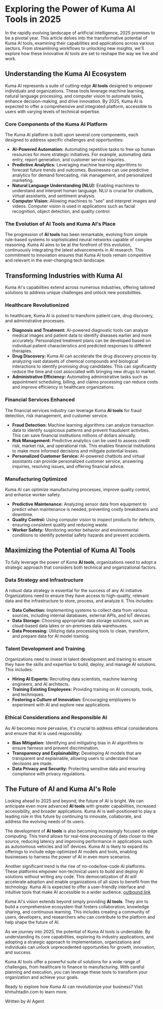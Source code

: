 # Exploring the Power of Kuma AI Tools in 2025

In the rapidly evolving landscape of artificial intelligence, 2025 promises to be a pivotal year. This article delves into the transformative potential of Kuma AI tools, examining their capabilities and applications across various sectors. From streamlining workflows to unlocking new insights, we'll explore how these innovative AI tools are set to reshape the way we live and work.

## Understanding the Kuma AI Ecosystem

Kuma AI represents a suite of cutting-edge **AI tools** designed to empower individuals and organizations. These tools leverage machine learning, natural language processing, and computer vision to automate tasks, enhance decision-making, and drive innovation. By 2025, Kuma AI is expected to offer a comprehensive and integrated platform, accessible to users with varying levels of technical expertise.

### Core Components of the Kuma AI Platform

The Kuma AI platform is built upon several core components, each designed to address specific challenges and opportunities:

- **AI-Powered Automation:** Automating repetitive tasks to free up human resources for more strategic initiatives. For example, automating data entry, report generation, and customer service inquiries.
- **Predictive Analytics:** Leveraging machine learning algorithms to forecast future trends and outcomes. Businesses can use predictive analytics for demand forecasting, risk management, and personalized marketing.
- **Natural Language Understanding (NLU):** Enabling machines to understand and interpret human language. NLU is crucial for chatbots, virtual assistants, and sentiment analysis.
- **Computer Vision:** Allowing machines to "see" and interpret images and videos. Computer vision is used in applications such as facial recognition, object detection, and quality control.

### The Evolution of AI Tools and Kuma AI's Place

The progression of **AI tools** has been remarkable, evolving from simple rule-based systems to sophisticated neural networks capable of complex reasoning. Kuma AI aims to be at the forefront of this evolution, continuously integrating the latest advancements in AI research. This commitment to innovation ensures that Kuma AI tools remain competitive and relevant in the ever-changing tech landscape.

## Transforming Industries with Kuma AI

Kuma AI's capabilities extend across numerous industries, offering tailored solutions to address unique challenges and unlock new possibilities.

### Healthcare Revolutionized

In healthcare, Kuma AI is poised to transform patient care, drug discovery, and administrative processes.

- **Diagnosis and Treatment:** AI-powered diagnostic tools can analyze medical images and patient data to identify diseases earlier and more accurately. Personalized treatment plans can be developed based on individual patient characteristics and predicted responses to different therapies.
- **Drug Discovery:** Kuma AI can accelerate the drug discovery process by analyzing vast datasets of chemical compounds and biological interactions to identify promising drug candidates. This can significantly reduce the time and cost associated with bringing new drugs to market.
- **Administrative Efficiency:** Automating administrative tasks such as appointment scheduling, billing, and claims processing can reduce costs and improve efficiency in healthcare organizations.

### Financial Services Enhanced

The financial services industry can leverage Kuma **AI tools** for fraud detection, risk management, and customer service.

- **Fraud Detection:** Machine learning algorithms can analyze transaction data to identify suspicious patterns and prevent fraudulent activities. This can save financial institutions millions of dollars annually.
- **Risk Management:** Predictive analytics can be used to assess credit risk, market risk, and operational risk. This enables financial institutions to make more informed decisions and mitigate potential losses.
- **Personalized Customer Service:** AI-powered chatbots and virtual assistants can provide personalized customer service, answering inquiries, resolving issues, and offering financial advice.

### Manufacturing Optimized

Kuma AI can optimize manufacturing processes, improve quality control, and enhance worker safety.

- **Predictive Maintenance:** Analyzing sensor data from equipment to predict when maintenance is needed, preventing costly breakdowns and downtime.
- **Quality Control:** Using computer vision to inspect products for defects, ensuring consistent quality and reducing waste.
- **Worker Safety:** Monitoring worker behavior and environmental conditions to identify potential safety hazards and prevent accidents.

## Maximizing the Potential of Kuma AI Tools

To fully leverage the power of Kuma **AI tools**, organizations need to adopt a strategic approach that considers both technical and organizational factors.

### Data Strategy and Infrastructure

A robust data strategy is essential for the success of any AI initiative. Organizations need to ensure they have access to high-quality, relevant data and the infrastructure to store, process, and analyze it. This includes:

- **Data Collection:** Implementing systems to collect data from various sources, including internal databases, external APIs, and IoT devices.
- **Data Storage:** Choosing appropriate data storage solutions, such as cloud-based data lakes or on-premises data warehouses.
- **Data Processing:** Utilizing data processing tools to clean, transform, and prepare data for AI model training.

### Talent Development and Training

Organizations need to invest in talent development and training to ensure they have the skills and expertise to build, deploy, and manage AI solutions. This includes:

- **Hiring AI Experts:** Recruiting data scientists, machine learning engineers, and AI architects.
- **Training Existing Employees:** Providing training on AI concepts, tools, and techniques.
- **Fostering a Culture of Innovation:** Encouraging employees to experiment with AI and explore new applications.

### Ethical Considerations and Responsible AI

As AI becomes more pervasive, it's crucial to address ethical considerations and ensure that AI is used responsibly.

- **Bias Mitigation:** Identifying and mitigating bias in AI algorithms to ensure fairness and prevent discrimination.
- **Transparency and Explainability:** Developing AI models that are transparent and explainable, allowing users to understand how decisions are made.
- **Data Privacy and Security:** Protecting sensitive data and ensuring compliance with privacy regulations.

## The Future of AI and Kuma AI's Role

Looking ahead to 2025 and beyond, the future of AI is bright. We can anticipate even more advanced **AI tools** with greater capabilities, increased accessibility, and broader applications. Kuma AI is well-positioned to play a leading role in this future by continuing to innovate, collaborate, and address the evolving needs of its users.

The development of **AI tools** is also becoming increasingly focused on edge computing. This trend allows for real-time processing of data closer to the source, reducing latency and improving performance in applications such as autonomous vehicles and IoT devices. Kuma AI is likely to expand its offerings to include edge-optimized AI models and tools, enabling businesses to harness the power of AI in even more scenarios.

Another significant trend is the rise of no-code/low-code AI platforms. These platforms empower non-technical users to build and deploy AI solutions without writing any code. This democratization of AI will accelerate adoption and enable organizations of all sizes to benefit from the technology. Kuma AI is expected to offer a user-friendly interface and intuitive tools that make AI accessible to a wider audience.
[outbound link](https://www.example.com)

Kuma AI's vision extends beyond simply providing **AI tools**. They aim to build a comprehensive ecosystem that fosters collaboration, knowledge sharing, and continuous learning. This includes creating a community of users, developers, and researchers who can contribute to the platform and help shape the future of AI.

As we journey into 2025, the potential of Kuma AI tools is undeniable. By understanding its core capabilities, exploring its industry applications, and adopting a strategic approach to implementation, organizations and individuals can unlock unprecedented opportunities for growth, innovation, and success.

Kuma AI tools offer a powerful suite of solutions for a wide range of challenges, from healthcare to finance to manufacturing. With careful planning and execution, you can leverage these tools to transform your organization and achieve your goals.

Ready to explore how Kuma AI can revolutionize your business? Visit khmuhtadin.com to learn more.

Written by AI Agent